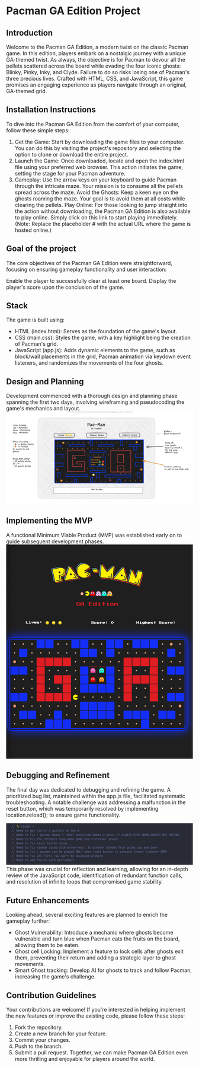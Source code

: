 # Pacman GA Edition Project

## Introduction

Welcome to the Pacman GA Edition, a modern twist on the classic Pacman game. In this edition, players embark on a nostalgic journey with a unique GA-themed twist. As always, the objective is for Pacman to devour all the pellets scattered across the board while evading the four iconic ghosts: Blinky, Pinky, Inky, and Clyde. Failure to do so risks losing one of Pacman's three precious lives. Crafted with HTML, CSS, and JavaScript, this game promises an engaging experience as players navigate through an original, GA-themed grid.

## Installation Instructions

To dive into the Pacman GA Edition from the comfort of your computer, follow these simple steps:

1. Get the Game: Start by downloading the game files to your computer. You can do this by visiting the project's repository and selecting the option to clone or download the entire project.
2. Launch the Game: Once downloaded, locate and open the index.html file using your preferred web browser. This action initiates the game, setting the stage for your Pacman adventure.
3. Gameplay: Use the arrow keys on your keyboard to guide Pacman through the intricate maze. Your mission is to consume all the pellets spread across the maze.
   Avoid the Ghosts: Keep a keen eye on the ghosts roaming the maze. Your goal is to avoid them at all costs while clearing the pellets.
   Play Online: For those looking to jump straight into the action without downloading, the Pacman GA Edition is also available to play online. Simply click on this link to start playing immediately. (Note: Replace the placeholder # with the actual URL where the game is hosted online.)

## Goal of the project

The core objectives of the Pacman GA Edition were straightforward, focusing on ensuring gameplay functionality and user interaction:

Enable the player to successfully clear at least one board.
Display the player's score upon the conclusion of the game.

## Stack

The game is built using:

- HTML (index.html): Serves as the foundation of the game's layout.
- CSS (main.css): Styles the game, with a key highlight being the creation of Pacman's grid.
- JavaScript (app.js): Adds dynamic elements to the game, such as block/wall placements in the grid, Pacman animation via keydown event listeners, and randomizes the movements of the four ghosts.

## Design and Planning

Development commenced with a thorough design and planning phase spanning the first two days, involving wireframing and pseudocoding the game's mechanics and layout.
![pacman GA WireFrame](./img/readme%20-%20visuals/WireFrame.png)

## Implementing the MVP

A functional Minimum Viable Product (MVP) was established early on to guide subsequent development phases.
![pacman MVP](./img/readme%20-%20visuals/pacman--live-game.png)

## Debugging and Refinement

The final day was dedicated to debugging and refining the game. A prioritized bug list, maintained within the app.js file, facilitated systematic troubleshooting. A notable challenge was addressing a malfunction in the reset button, which was temporarily resolved by implementing location.reload(); to ensure game functionality.

![fixing last bugs](./img/readme%20-%20visuals/Fixing%20Bugs.png)
This phase was crucial for reflection and learning, allowing for an in-depth review of the JavaScript code, identification of redundant function calls, and resolution of infinite loops that compromised game stability.

## Future Enhancements

Looking ahead, several exciting features are planned to enrich the gameplay further:

- Ghost Vulnerability: Introduce a mechanic where ghosts become vulnerable and turn blue when Pacman eats the fruits on the board, allowing them to be eaten.
- Ghost cell Locking: Implement a feature to lock cells after ghosts exit them, preventing their return and adding a strategic layer to ghost movements.
- Smart Ghost tracking: Develop AI for ghosts to track and follow Pacman, increasing the game's challenge.

## Contribution Guidelines

Your contributions are welcome! If you're interested in helping implement the new features or improve the existing code, please follow these steps:

1. Fork the repository.
2. Create a new branch for your feature.
3. Commit your changes.
4. Push to the branch.
5. Submit a pull request.
   Together, we can make Pacman GA Edition even more thrilling and enjoyable for players around the world.
